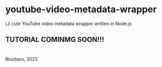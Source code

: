 # youtube-video-metadata-wrapper
 Lil cute YouTube video metadata wrapper written in Node.js

## TUTORIAL COMINMG SOON!!!

#
Bluntano, 2022